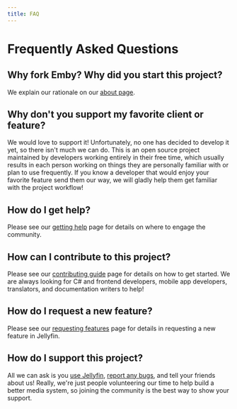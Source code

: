 ```yaml
---
title: FAQ
---
```


# Frequently Asked Questions

## Why fork Emby? Why did you start this project?

We explain our rationale on our [about page](xref:about).

## Why don't you support my favorite client or feature?

We would love to support it!
Unfortunately, no one has decided to develop it yet, so there isn't much we can do.
This is an open source project maintained by developers working entirely in their free time, which usually results in each person working on things they are personally familiar with or plan to use frequently.
If you know a developer that would enjoy your favorite feature send them our way, we will gladly help them get familiar with the project workflow!

## How do I get help?

Please see our [getting help](xref:getting-help) page for details on where to engage the community.

## How can I contribute to this project?

Please see our [contributing guide](xref:contrib-index) page for details on how to get started.
We are always looking for C# and frontend developers, mobile app developers, translators, and documentation writers to help!

## How do I request a new feature?

Please see our [requesting features](xref:contrib-issues#requesting-features) page for details in requesting a new feature in Jellyfin.

## How do I support this project?

All we can ask is you [use Jellyfin](xref:admin-installing), [report any bugs](xref:contrib-issues#reporting-bugs), and tell your friends about us!
Really, we're just people volunteering our time to help build a better media system, so joining the community is the best way to show your support.
